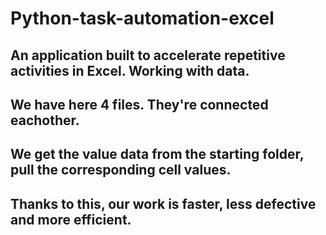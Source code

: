 # Python-task-automation-excel

## An application built to accelerate repetitive activities in Excel. Working with data.

## We have here 4 files. They're connected eachother. 

## We get the value data from the starting folder, pull the corresponding cell values. 
## Thanks to this, our work is faster, less defective and more efficient.
